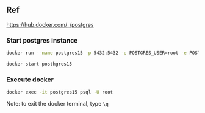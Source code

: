 ## Ref

https://hub.docker.com/_/postgres

### Start postgres instance

```bash
docker run --name postgres15 -p 5432:5432 -e POSTGRES_USER=root -e POSTGRES_PASSWORD=kien6034 -d postgres:15-alpine
```

```bash
docker start posthgres15
```

### Execute docker

```bash
docker exec -it postgres15 psql -U root
```

Note: to exit the docker terminal, type `\q`
